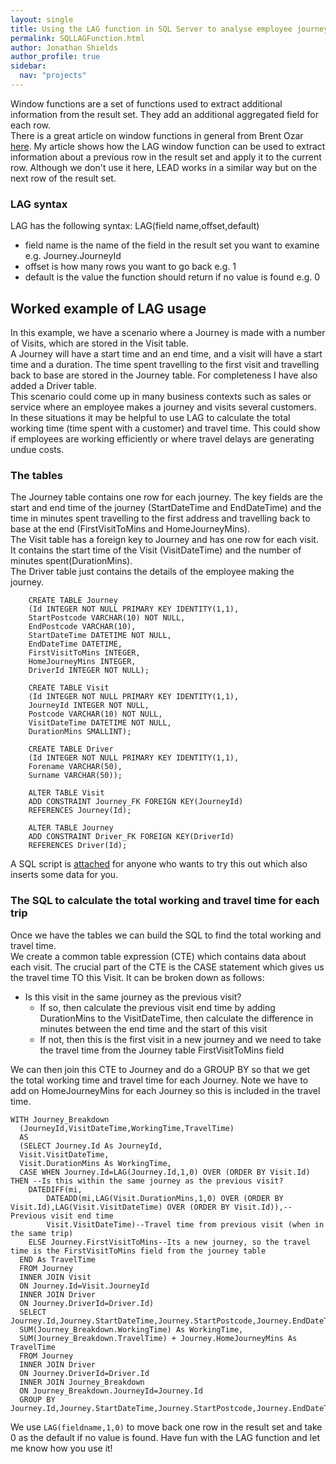 ```yaml
---
layout: single
title: Using the LAG function in SQL Server to analyse employee journeys
permalink: SQLLAGFunction.html
author: Jonathan Shields
author_profile: true
sidebar:
  nav: "projects"
---
```


Window functions are a set of functions used to extract additional information from the result set.  They add an additional aggregated field for each row. <br>
There is a great article on window functions in general from Brent Ozar <a href="https://www.brentozar.com/sql-syntax-examples/window-function-examples-sql-server/">here</a>.
My article shows how the LAG window function can be used to extract information about a previous row in the result set and apply it to the current row.
Although we don't use it here, LEAD works in a similar way but on the next row of the result set.

### LAG syntax

LAG has the following syntax: LAG(field name,offset,default)
 - field name is the name of the field in the result set you want to examine e.g. Journey.JourneyId
 - offset is how many rows you want to go back e.g. 1
 - default is the value the function should return if no value is found e.g. 0

## Worked example of LAG usage

In this example, we have a scenario where a Journey is made with a number of Visits, which are stored in the Visit table. <br>
A Journey will have a start time and an end time, and a visit will have a start time and a duration.  The time spent travelling to the first visit and travelling
back to base are stored in the Journey table.  For completeness I have also added a Driver table. <br>
This scenario could come up in many business contexts such as sales or service where an employee makes a journey and visits several customers. <br>  In these
situations it may be helpful to use LAG to calculate the total working time (time spent with a customer) and travel time.  This could show if employees are working efficiently or where travel delays are generating undue costs.

### The tables

The Journey table contains one row for each journey.  The key fields are the start and end time of the journey (StartDateTime and EndDateTime) and the time in minutes spent travelling to the first address and travelling back to base at the end (FirstVisitToMins and HomeJourneyMins).<br>
The Visit table has a foreign key to Journey and has one row for each visit.  It contains the start time of the Visit (VisitDateTime) and the number of minutes spent(DurationMins). <br>
The Driver table just contains the details of the employee making the journey.

~~~	
	CREATE TABLE Journey
	(Id INTEGER NOT NULL PRIMARY KEY IDENTITY(1,1),
	StartPostcode VARCHAR(10) NOT NULL,
	EndPostcode VARCHAR(10),
	StartDateTime DATETIME NOT NULL,
	EndDateTime DATETIME,
	FirstVisitToMins INTEGER,
	HomeJourneyMins INTEGER,
 	DriverId INTEGER NOT NULL);

	CREATE TABLE Visit
 	(Id INTEGER NOT NULL PRIMARY KEY IDENTITY(1,1),
  	JourneyId INTEGER NOT NULL,
  	Postcode VARCHAR(10) NOT NULL,
  	VisitDateTime DATETIME NOT NULL,
  	DurationMins SMALLINT);

  	CREATE TABLE Driver
  	(Id INTEGER NOT NULL PRIMARY KEY IDENTITY(1,1),
   	Forename VARCHAR(50),
   	Surname VARCHAR(50));

 	ALTER TABLE Visit
  	ADD CONSTRAINT Journey_FK FOREIGN KEY(JourneyId)
  	REFERENCES Journey(Id);

   	ALTER TABLE Journey
   	ADD CONSTRAINT Driver_FK FOREIGN KEY(DriverId)
   	REFERENCES Driver(Id);
~~~

A SQL script is <a href="LagAndLeadDemo.sql">attached</a> for anyone who wants to try this out which also inserts some data for you.

### The SQL to calculate the total working and travel time for each trip

Once we have the tables we can build the SQL to find the total working and travel time. <br> We create a common table expression (CTE) which contains data about each visit.
The crucial part of the CTE is the CASE statement which gives us the travel time TO this Visit.  It can be broken down as follows:<br>

- Is this visit in the same journey as the previous visit?
	- If so, then calculate the previous visit end time by adding DurationMins to the VisitDateTime, then calculate the difference in minutes between the end time and the 
	start of this visit
	- If not, then this is the first visit in a new journey and we need to take the travel time from the Journey table FirstVisitToMins field


We can then join this CTE to Journey and do a GROUP BY  so that we get the total working time and travel time for each Journey.  Note we have to add on HomeJourneyMins
for each Journey so this is included in the travel time.

~~~
WITH Journey_Breakdown
  (JourneyId,VisitDateTime,WorkingTime,TravelTime)
  AS
  (SELECT Journey.Id As JourneyId,
  Visit.VisitDateTime,
  Visit.DurationMins As WorkingTime,
  CASE WHEN Journey.Id=LAG(Journey.Id,1,0) OVER (ORDER BY Visit.Id) THEN --Is this within the same journey as the previous visit?
    DATEDIFF(mi,
	    DATEADD(mi,LAG(Visit.DurationMins,1,0) OVER (ORDER BY Visit.Id),LAG(Visit.VisitDateTime) OVER (ORDER BY Visit.Id)),--Previous visit end time
	    Visit.VisitDateTime)--Travel time from previous visit (when in the same trip)
	ELSE Journey.FirstVisitToMins--Its a new journey, so the travel time is the FirstVisitToMins field from the journey table
  END As TravelTime
  FROM Journey
  INNER JOIN Visit
  ON Journey.Id=Visit.JourneyId
  INNER JOIN Driver 
  ON Journey.DriverId=Driver.Id)
  SELECT Journey.Id,Journey.StartDateTime,Journey.StartPostcode,Journey.EndDateTime,Journey.EndPostcode,Driver.Forename,Driver.Surname,
  SUM(Journey_Breakdown.WorkingTime) As WorkingTime,
  SUM(Journey_Breakdown.TravelTime) + Journey.HomeJourneyMins As TravelTime
  FROM Journey 
  INNER JOIN Driver
  ON Journey.DriverId=Driver.Id
  INNER JOIN Journey_Breakdown
  ON Journey_Breakdown.JourneyId=Journey.Id
  GROUP BY Journey.Id,Journey.StartDateTime,Journey.StartPostcode,Journey.EndDateTime,Journey.EndPostcode,Journey.HomeJourneyMins,Driver.Forename,Driver.Surname
~~~
We use `LAG(fieldname,1,0)` to move back one row in the result set and take 0 as the default if no value is found.
Have fun with the LAG function and let me know how you use it!